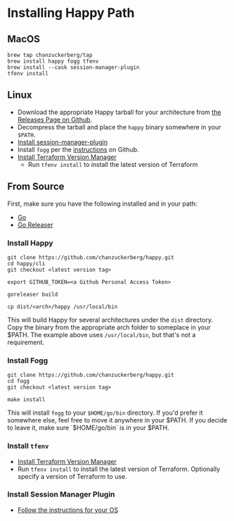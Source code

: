 # Installing Happy Path

## MacOS

```
brew tap chanzuckerberg/tap
brew install happy fogg tfenv
brew install --cask session-manager-plugin
tfenv install
```

## Linux

* Download the appropriate Happy tarball for your architecture from [the Releases Page on Github](https://github.com/chanzuckerberg/happy/releases).
* Decompress the tarball and place the `happy` binary somewhere in your `$PATH`.
* [Install session-manager-plugin](https://docs.aws.amazon.com/systems-manager/latest/userguide/session-manager-working-with-install-plugin.html)
* Install `fogg` per the [instructions](https://github.com/chanzuckerberg/fogg#linux) on Github.
* [Install Terraform Version Manager](https://github.com/tfutils/tfenv)
  * Run `tfenv install` to install the latest version of Terraform


## From Source

First, make sure you have the following installed and in your path:

* [Go](https://go.dev/doc/install)
* [Go Releaser](https://goreleaser.com/install/)

### Install Happy
```
git clone https://github.com/chanzuckerberg/happy.git
cd happy/cli
git checkout <latest version tag>

export GITHUB_TOKEN=<a Github Personal Access Token>

goreleaser build

cp dist/<arch>/happy /usr/local/bin

```

This will build Happy for several architectures under the `dist` directory. Copy the binary from the appropriate arch folder to someplace in your $PATH. The example above uses `/usr/local/bin`, but that's not a requirement.

### Install Fogg

```
git clone https://github.com/chanzuckerberg/happy.git
cd fogg
git checkout <latest version tag>

make install
```

This will install `fogg` to your `$HOME/go/bin` directory. If you'd prefer it somewhere else, feel free to move it anywhere in your $PATH. If you decide to leave it, make sure `$HOME/go/bin` is in your $PATH.

### Install `tfenv`

* [Install Terraform Version Manager](https://github.com/tfutils/tfenv)
* Run `tfenv install` to install the latest version of Terraform. Optionally specify a version of Terraform to use.

### Install Session Manager Plugin

* [Follow the instructions for your OS](https://docs.aws.amazon.com/systems-manager/latest/userguide/session-manager-working-with-install-plugin.html)

